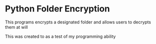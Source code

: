# Python Folder Encryption
This programs encrypts a designated folder and allows users to decrypts them at will

This was created to as a test of my programming ability
